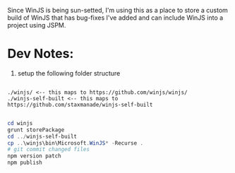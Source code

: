 
Since WinJS is being sun-setted, I'm using this as a place to store a custom build of WinJS that has bug-fixes I've added and can include WinJS into a project using JSPM.


# Dev Notes:

1. setup the following folder structure

```

./winjs/ <-- this maps to https://github.com/winjs/winjs/
./winjs-self-built <-- this maps to https://github.com/staxmanade/winjs-self-built

```

```powershell

cd winjs
grunt storePackage
cd ../winjs-self-built
cp ..\winjs\bin\Microsoft.WinJS* -Recurse .
# git commit changed files
npm version patch
npm publish
```
